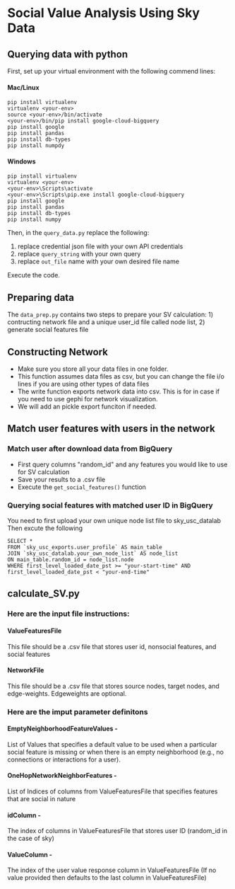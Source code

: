 # Social Value Analysis Using Sky Data
## Querying data with python
First, set up your virtual environment with the following commend lines:

#### Mac/Linux
```
pip install virtualenv
virtualenv <your-env>
source <your-env>/bin/activate
<your-env>/bin/pip install google-cloud-bigquery
pip install google
pip install pandas
pip install db-types
pip install numpdy
```

#### Windows
```
pip install virtualenv
virtualenv <your-env>
<your-env>\Scripts\activate
<your-env>\Scripts\pip.exe install google-cloud-bigquery
pip install google
pip install pandas
pip install db-types
pip install numpy
```

Then, in the `query_data.py` replace the following: 
1. replace credential json file with your own API credentials
2. replace `query_string` with your own query
3. replace `out_file` name with your own desired file name

Execute the code. 

## Preparing data

The `data_prep.py` contains two steps to prepare your SV calculation: 1) contructing network file and a unique user_id file called node list, 2) generate social features file

## Constructing Network
- Make sure you store all your data files in one folder. 
- This function assumes data files as csv, but you can change the file i/o lines if you are using other types of data files
- The write function exports network data into csv. This is for in case if you need to use gephi for network visualization. 
- We will add an pickle export funciton if needed.

## Match user features with users in the network
### Match user after download data from BigQuery
- First query columns "random_id" and any features you would like to use for SV calculation
- Save your results to a .csv file
- Execute the `get_social_features()` function
  
### Querying social features with matched user ID in BigQuery
You need to first upload your own unique node list file to sky_usc_datalab
Then excute the following
``` 
SELECT *
FROM `sky_usc_exports.user_profile` AS main_table
JOIN `sky_usc_datalab.your_own_node_list` AS node_list
ON main_table.random_id = node_list.node 
WHERE first_level_loaded_date_pst >= "your-start-time" AND first_level_loaded_date_pst < "your-end-time"
``` 

## calculate_SV.py
### Here are the input file instructions:
#### ValueFeaturesFile
This file should be a .csv file that stores user id, nonsocial features, and social features

#### NetworkFile
This file should be a .csv file that stores source nodes, target nodes, and edge-weights. Edgeweights are optional. 

### Here are the imput parameter definitons
#### EmptyNeighborhoodFeatureValues - 
List of Values that specifies a default value to be used when a particular social feature is missing or when there is an empty 
neighborhood (e.g., no connections or interactions for a user).

#### OneHopNetworkNeighborFeatures - 
List of Indices of columns from ValueFeaturesFile that specifies features that are social in nature

#### idColumn - 
The index of columns in ValueFeaturesFile that stores user ID (random_id in the case of sky)

#### ValueColumn - 
The index of the user value response column in ValueFeaturesFile (If no value provided then defaults to the last column in ValueFeaturesFile)
